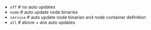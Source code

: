 - `off`       # no auto updates
- `node`      # auto update node binaries
- `service`   # auto update node binaries and node container definition
- `all`       # above + ans auto updates